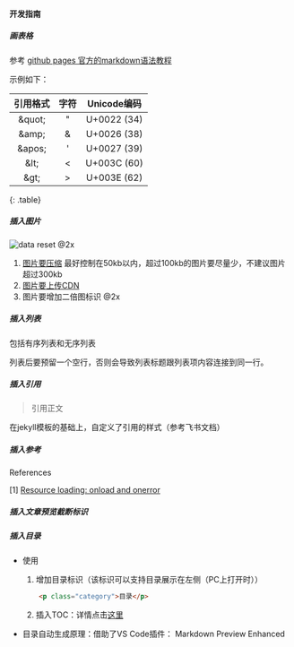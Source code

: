 
#### 开发指南

##### 画表格

参考 [github pages 官方的markdown语法教程](https://github.com/adam-p/markdown-here/wiki/Markdown-Here-Cheatsheet#tables)

示例如下：

|引用格式  |   字符 |  Unicode编码 |
|:-------:|:-----:|:-----------:|
| &amp;quot;  |  "    | U+0022 (34) |
| &amp;amp;   |  &    | U+0026 (38) |
| &amp;apos;  |  '    | U+0027 (39) |
| &amp;lt;    |  <    | U+003C (60) |
| &amp;gt;    |  >    | U+003E (62) |
{: .table}


##### 插入图片

![data reset @2x](https://cdn.phoenician.cn/lynx_performance_summary/data_reset-min.jpeg)

1. [图片要压缩](https://compressjpeg.com/zh/) 最好控制在50kb以内，超过100kb的图片要尽量少，不建议图片超过300kb
2. [图片要上传CDN](https://portal.qiniu.com/kodo/bucket/resource-v2?bucketName=download)
3. 图片要增加二倍图标识 @2x


##### 插入列表

包括有序列表和无序列表

列表后要预留一个空行，否则会导致列表标题跟列表项内容连接到同一行。

##### 插入引用

>引用正文

在jekyll模板的基础上，自定义了引用的样式（参考飞书文档）


##### 插入参考

<div class="references">References</div>

[1] [Resource loading: onload and onerror](https://javascript.info/onload-onerror)

##### 插入文章预览截断标识

<!-- more -->

##### 插入目录

- 使用

  1. 增加目录标识（该标识可以支持目录展示在左侧（PC上打开时））

  ```html
      <p class="category">目录</p>
  ```

  2. 插入TOC：详情点击[这里](https://shd101wyy.github.io/markdown-preview-enhanced/#/zh-cn/toc)


- 目录自动生成原理：借助了VS Code插件： Markdown Preview Enhanced


